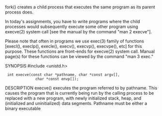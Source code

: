 fork() creates a child process that executes the same program as its parent process does.

In today's assignments, you have to write programs where the child processes would subsequently execute some other program using execve(2) system call [see the manual by the command "man 2 execve"].

Please note that often in programs we use exec(3) family of functions [execl(), execlp(), execle(), execv(), execvp(), execvpe(), etc] for this purpose. These functions are front-ends for execve(2) system call. Manual page(s) for these functions can be viewed by the command "man 3 exec."

SYNOPSIS
       #include <unistd.h>

     int execve(const char *pathname, char *const argv[],
                  char *const envp[]);

DESCRIPTION
       execve() executes the program referred to by pathname.  This causes the program that is currently being run by
       the calling process to be replaced with a new program, with newly initialized stack,  heap,  and  (initialized
       and uninitialized) data segments. Pathname must be either a binary executable
